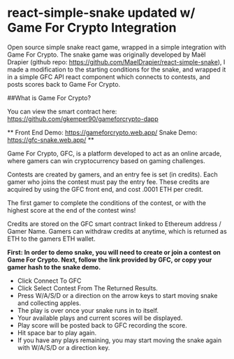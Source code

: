 # react-simple-snake updated w/ Game For Crypto Integration

 Open source simple snake react game, wrapped in a simple integration with Game For Crypto. The snake game was originally developed by Maël Drapier (github repo: https://github.com/MaelDrapier/react-simple-snake), I made a modification to the starting conditions for the snake, and wrapped it in a simple GFC API react component which connects to contests, and posts scores back to Game For Crypto. 

 ##What is Game For Crypto?

 You can view the smart contract here: https://github.com/gkemper90/gameforcrypto-dapp

 **
Front End Demo: https://gameforcrypto.web.app/
Snake Demo: https://gfc-snake.web.app/
**

Game For Crypto, GFC, is a platform developed to act as an online arcade, where gamers can win cryptocurrency based on gaming challenges.

Contests are created by gamers, and an entry fee is set (in credits). Each gamer who joins the contest must pay the entry fee. These credits are acquired by using the GFC front end, and cost .0001 ETH per credit.

The first gamer to complete the conditions of the contest, or with the highest score at the end of the contest wins!

Credits are stored on the GFC smart contract linked to Ethereum address / Gamer Name. Gamers can withdraw credits at anytime, which is returned as ETH to the gamers ETH wallet.

**First: In order to demo snake, you will need to create or join a contest on Game For Crypto. Next, follow the link provided by GFC, or copy your gamer hash to the snake demo.**

- Click Connect To GFC
- Click Select Contest From The Returned Results.
- Press W/A/S/D or a direction on the arrow keys to start moving snake and collecting apples.
- The play is over once your snake runs in to itself.
- Your available plays and current scores will be displayed.
- Play score will be posted back to GFC recording the score.
- Hit space bar to play again.
- If you have any plays remaining, you may start moving the snake again with W/A/S/D or a direction key.
 
